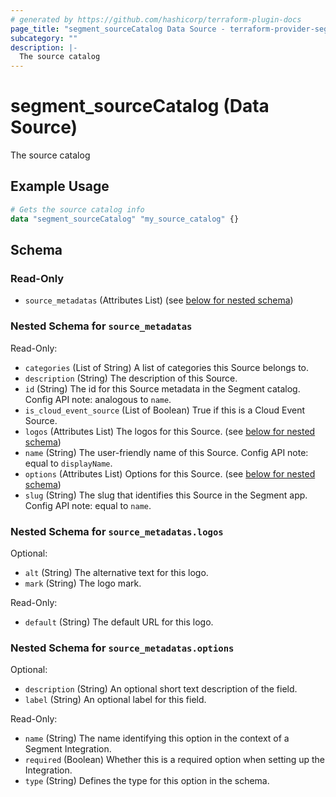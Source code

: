 ```yaml
---
# generated by https://github.com/hashicorp/terraform-plugin-docs
page_title: "segment_sourceCatalog Data Source - terraform-provider-segment"
subcategory: ""
description: |-
  The source catalog
---
```


# segment_sourceCatalog (Data Source)

The source catalog

## Example Usage

```terraform
# Gets the source catalog info
data "segment_sourceCatalog" "my_source_catalog" {}
```

<!-- schema generated by tfplugindocs -->
## Schema

### Read-Only

- `source_metadatas` (Attributes List) (see [below for nested schema](#nestedatt--source_metadatas))

<a id="nestedatt--source_metadatas"></a>
### Nested Schema for `source_metadatas`

Read-Only:

- `categories` (List of String) A list of categories this Source belongs to.
- `description` (String) The description of this Source.
- `id` (String) The id for this Source metadata in the Segment catalog. Config API note: analogous to `name`.
- `is_cloud_event_source` (List of Boolean) True if this is a Cloud Event Source.
- `logos` (Attributes List) The logos for this Source. (see [below for nested schema](#nestedatt--source_metadatas--logos))
- `name` (String) The user-friendly name of this Source. Config API note: equal to `displayName`.
- `options` (Attributes List) Options for this Source. (see [below for nested schema](#nestedatt--source_metadatas--options))
- `slug` (String) The slug that identifies this Source in the Segment app. Config API note: equal to `name`.

<a id="nestedatt--source_metadatas--logos"></a>
### Nested Schema for `source_metadatas.logos`

Optional:

- `alt` (String) The alternative text for this logo.
- `mark` (String) The logo mark.

Read-Only:

- `default` (String) The default URL for this logo.


<a id="nestedatt--source_metadatas--options"></a>
### Nested Schema for `source_metadatas.options`

Optional:

- `description` (String) An optional short text description of the field.
- `label` (String) An optional label for this field.

Read-Only:

- `name` (String) The name identifying this option in the context of a Segment Integration.
- `required` (Boolean) Whether this is a required option when setting up the Integration.
- `type` (String) Defines the type for this option in the schema.
